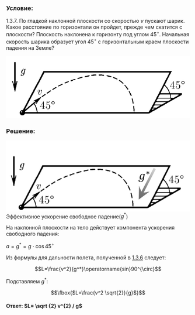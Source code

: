 ###  Условие: 

$1.3.7.$ По гладкой наклонной плоскости со скоростью $v$ пускают шарик. Какое расстояние по горизонтали он пройдет, прежде чем скатится с плоскости? Плоскость наклонена к горизонту под углом $45^{\circ}$. Начальная скорость шарика образует угол $45^{\circ}$ с горизонтальным краем плоскости падения на Земле? 

![ К задаче 1.3.7 |729x245, 34%](../../img/1.3.7/statement.png)

###  Решение: 

![ Эффективное ускорение свободное падение($g^*$) |796x304, 39%](../../img/1.3.7/Drawing.png)  Эффективное ускорение свободное падение($g^*$) 

На наклонной плоскости на тело действует компонента ускорения свободного падения: 

$a = g^* = g \cdot \cos{45^{\circ}}$ 

Из формулы для дальности полета, полученной в [1.3.6](../1.3.6) следует: 

$$L=\frac{v^2}{g^*}\operatorname{sin}90^{\circ}$$ 

Подставляем $g^*$: 

$$\fbox{$L=\frac{v^2 \sqrt{2}}{g}$}$$ 

####  Ответ: $L= \sqrt {2} v^{2} / g$ 

  

